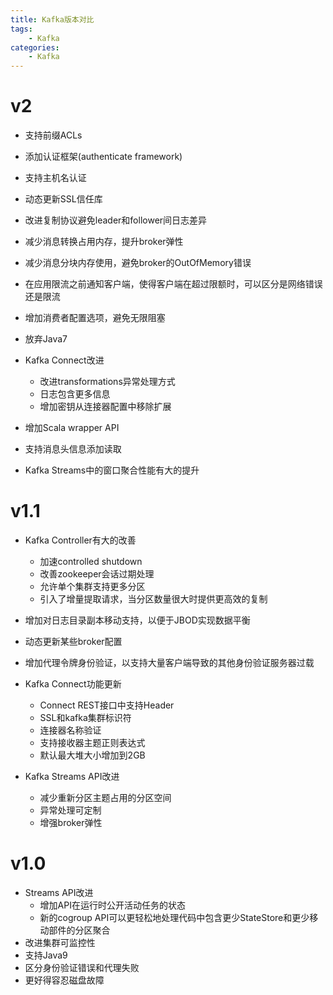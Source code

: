 ```yaml
---
title: Kafka版本对比
tags:
	- Kafka
categories:
	- Kafka
---
```


# v2

- 支持前缀ACLs
- 添加认证框架(authenticate framework)
- 支持主机名认证
- 动态更新SSL信任库
- 改进复制协议避免leader和follower间日志差异
- 减少消息转换占用内存，提升broker弹性

- 减少消息分块内存使用，避免broker的OutOfMemory错误
- 在应用限流之前通知客户端，使得客户端在超过限额时，可以区分是网络错误还是限流
- 增加消费者配置选项，避免无限阻塞
- 放弃Java7
- Kafka Connect改进
  - 改进transformations异常处理方式
  - 日志包含更多信息
  - 增加密钥从连接器配置中移除扩展
- 增加Scala wrapper API
- 支持消息头信息添加读取
- Kafka Streams中的窗口聚合性能有大的提升

# v1.1

- Kafka Controller有大的改善
  - 加速controlled shutdown
  - 改善zookeeper会话过期处理
  - 允许单个集群支持更多分区
  - 引入了增量提取请求，当分区数量很大时提供更高效的复制
- 增加对日志目录副本移动支持，以便于JBOD实现数据平衡
- 动态更新某些broker配置
- 增加代理令牌身份验证，以支持大量客户端导致的其他身份验证服务器过载
- Kafka Connect功能更新
  - Connect REST接口中支持Header
  - SSL和kafka集群标识符
  - 连接器名称验证
  - 支持接收器主题正则表达式
  - 默认最大堆大小增加到2GB

- Kafka Streams API改进
  - 减少重新分区主题占用的分区空间
  - 异常处理可定制
  - 增强broker弹性

# v1.0

- Streams API改进
  - 增加API在运行时公开活动任务的状态
  - 新的cogroup API可以更轻松地处理代码中包含更少StateStore和更少移动部件的分区聚合
- 改进集群可监控性
- 支持Java9
- 区分身份验证错误和代理失败
- 更好得容忍磁盘故障